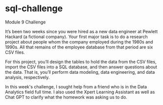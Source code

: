 # sql-challenge
Module 9 Challenge

It’s been two weeks since you were hired as a new data engineer at Pewlett Hackard (a fictional company). Your first major task is to do a research project about people whom the company employed during the 1980s and 1990s. All that remains of the employee database from that period are six CSV files.

For this project, you’ll design the tables to hold the data from the CSV files, import the CSV files into a SQL database, and then answer questions about the data. That is, you’ll perform data modeling, data engineering, and data analysis, respectively.

In this week's challenge, I sought help from a friend who is in the Data Analytics field full time. I also used the Xpert Learning Assistant as well as Chat GPT to clarify what the homework was asking us to do. 